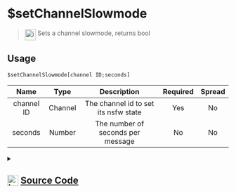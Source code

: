 # $setChannelSlowmode
> <img align="top" src="https://upload.wikimedia.org/wikipedia/commons/thumb/e/e4/Infobox_info_icon.svg/160px-Infobox_info_icon.svg.png?20150409153300" alt="image" width="25" height="auto"> Sets a channel slowmode, returns bool
## Usage
```
$setChannelSlowmode[channel ID;seconds]
```
| Name | Type | Description | Required | Spread
| :---: | :---: | :---: | :---: | :---: |
channel ID | Channel | The channel id to set its nsfw state | Yes | No
seconds | Number | The number of seconds per message | No | No
<details>
<summary>
    
## <img align="top" src="https://cdn4.iconfinder.com/data/icons/iconsimple-logotypes/512/github-512.png" alt="image" width="25" height="auto">  [Source Code](https://github.com/tryforge/ForgeScript-V2/blob/main/src/native/setChannelSlowmode.ts)
    
</summary>
    
```ts
import { BaseChannel, TextChannel } from "discord.js"
import { ArgType, NativeFunction, Return } from "../structures"
import noop from "../functions/noop"

export default new NativeFunction({
    name: "$setChannelSlowmode",
    version: "1.0.0",
    description: "Sets a channel slowmode, returns bool",
    brackets: true,
    unwrap: true,
    args: [
        {
            name: "channel ID",
            description: "The channel id to set its nsfw state",
            rest: false,
            check: (i: BaseChannel) => "setRateLimitPerUser" in i,
            type: ArgType.Channel,
            required: true,
        },
        {
            name: "seconds",
            description: "The number of seconds per message",
            rest: false,
            type: ArgType.Number,
        },
    ],
    async execute(_, [channel, seconds]) {
        return this.success(!!(await (channel as TextChannel).setRateLimitPerUser(seconds || 0).catch(noop)))
    },
})

```
    
</details>